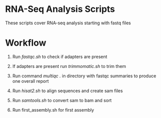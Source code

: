 # RNA-Seq Analysis Scripts

These scripts cover RNA-seq analysis starting with fastq files

# Workflow

1. Run *fastqc.sh* to check if adapters are present

2. If adapters are present run *trimmomatic.sh* to trim them

3. Run command *multiqc .* in directory with fastqc summaries to produce one overall report

4. Run *hisat2.sh* to align sequences and create sam files

5. Run *samtools.sh* to convert sam to bam and sort

6. Run first_assembly.sh for first assembly
